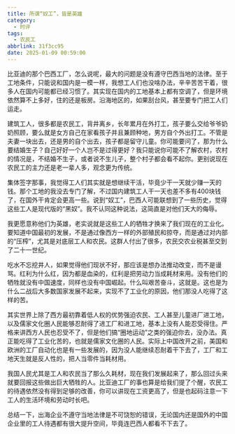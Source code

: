 ```yaml
---
title: 所谓“奴工”，皆是英雄
category:
  - 时评
tags:
  - 农民工
abbrlink: 31f3cc95
date: 2025-01-09 00:59:00
---
```

比亚迪的那个巴西工厂，怎么说呢，最大的问题是没有遵守巴西当地的法律。至于工地条件，只能说和国内是一模一样，我想工人们也没啥办法，辛辛苦苦干着，很多人在国内可能都已经习惯了。<!-- more -->其实现在国内的工地基本上都有空调了，但是环境依然算不上多好，住的还是板房。沿海地区的，如果刮台风，甚至要专门把工人们运走。

建筑工人，很多都是农民工，背井离乡，长年累月在外打工，孩子要么交给爷爷奶奶照顾，要么就是女方自己在家看孩子并且兼顾种地，男方自个外出打工。不管是夫妻一块出去，还是男的自个出去，孩子都是留守儿童。你可能要问了，那为什么要结婚生子？自己好好一个人岂不是过得更好？我只能说你可能不了解农村，农村的情况是，不结婚不生子，或者说不生儿子，整个村子都会看不起你。更别说现在农民工的主力还是老一辈人多，观念更为传统。

集体签字那事，我觉得工人们其实就是想继续干活，毕竟少干一天就少赚一天的钱。那个工地的我没去专门了解，不过国内建筑工人干一天也差不多有400块钱了，在国外干肯定会更高一些。说到“奴工”，巴西人可能联想到了一些历史，觉得这些工人是现代版的“黑奴”。我不认同这种说法，这简直是对他们天大的侮辱。

我更愿意称他们为英雄，老实说就是这些工人的牺牲才换来了我们现在的工业化。要知道中国最初的发展，不是通过像西方一样的外部殖民和掠夺，而是通过对内部的“压榨”，尤其是对底层工人和农民。这群人付出了很多，农民交农业税甚至交到了二十一世纪。

吃水不忘挖井人，如果觉得他们现状不好，那应该是想办法推动改变，而不是谩骂。红利为什么红，因为都是血染的，红利是把劳动力当成耗材来用。没有他们的牺牲就没有中国速度，同样也没有中国崛起。什么叫艰苦奋斗，这就是。这也是为什么二战后大多数国家发展不起来，实现不了工业化的原因，他们那没人吃得了这样的苦。

其实世界上除了西方最初靠着低人权的优势强迫农民、工人甚至儿童进厂进工地，以及儒家文化圈人民能够忍耐得了进工厂和进工地，基本上没有人能忍受得住。严格来讲西方人民也忍受不了，但是他们搞“圈地运动”之类的强迫你去，没办法。真正能吃得了工业化苦的，也就是儒家文化圈的人民。实际上中国改开之前，美国和欧洲的工厂自动化也是有一些发展的，因为没人能继续忍耐着干下去了，工厂和工地天生就是反人性的，把人当零件当耗材用。

我国人民尤其是工人和农民当了那么久耗材，现在我们发展起来了，那么回过头来就要回报这些做出巨大牺牲的人。比亚迪工厂的事也算是给我们提了个醒，农民工的待遇依然没有得到足够的改善，你可以讲现在工资更高了，但是也起码注意一下工人的生活环境和劳动时长吧。

总结一下，出海企业不遵守当地法律是不可饶恕的错误，无论国内还是国外的中国企业里的工人待遇都有很大提升空间，毕竟连巴西人都看不下去了。